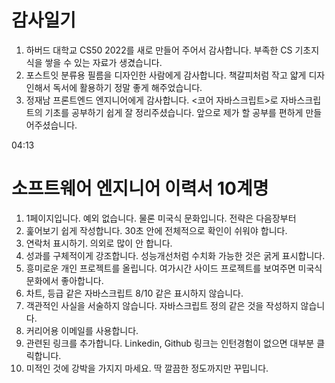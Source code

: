 # 감사일기

1. 하버드 대학교 CS50 2022를 새로 만들어 주어서 감사합니다. 부족한 CS 기초지식을 쌓을 수 있는 자료가 생겼습니다.
2. 포스트잇 분류용 필름을 디자인한 사람에게 감사합니다. 책갈피처럼 작고 얇게 디자인해서 독서에 활용하기 정말 좋게 해주었습니다.
3. 정재남 프론트엔드 엔지니어에게 감사합니다. <코어 자바스크립트>로 자바스크립트의 기초를 공부하기 쉽게 잘 정리주셨습니다. 앞으로 제가 할 공부를 편하게 만들어주셨습니다.

04:13

# 소프트웨어 엔지니어 이력서 10계명

1. 1페이지입니다. 예외 없습니다. 물론 미국식 문화입니다. 전략은 다음장부터
2. 훑어보기 쉽게 작성합니다. 30초 안에 전체적으로 확인이 쉬워야 합니다.
3. 연락처 표시하기. 의외로 많이 안 합니다.
4. 성과를 구체적이게 강조합니다. 성능개선처럼 수치화 가능한 것은 굵게 표시합니다.
5. 흥미로운 개인 프로젝트를 올립니다. 여가시간 사이드 프로젝트를 보여주면 미국식 문화에서 좋아합니다.
6. 차트, 등급 같은 자바스크립트 8/10 같은 표시하지 않습니다.
7. 객관적인 사실을 서술하지 않습니다. 자바스크립트 정의 같은 것을 작성하지 않습니다.
8. 커리어용 이메일를 사용합니다.
9. 관련된 링크를 추가합니다. Linkedin, Github 링크는 인턴경험이 없으면 대부분 클릭합니다.
10. 미적인 것에 강박을 가지지 마세요. 딱 깔끔한 정도까지만 꾸밉니다.